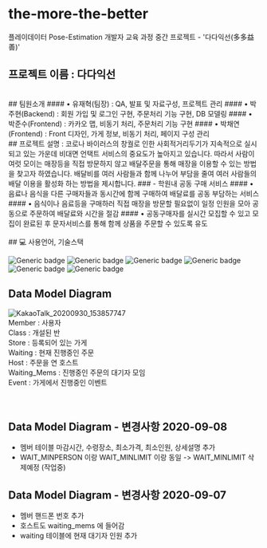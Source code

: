 

# the-more-the-better
플레이데이터 Pose-Estimation 개발자 교육 과정 중간 프로젝트 - '다다익선(多多益善)'
## 프로젝트 이름 : 다다익선 
<br>
## 팀원소개
#### • 유재혁(팀장) : QA, 발표 및 자료구성, 프로젝트 관리 
#### • 박주현(Backend) : 회원 가입 및 로그인 구현, 주문처리 기능 구현, DB 모델링
#### • 박준수(Frontend) : 카카오 맵, 비동기 처리, 주문처리 기능 구현
#### • 박채연(Frontend) : Front 디자인, 가게 정보, 비동기 처리, 페이지 구성 관리
<br>
## 프로젝트 설명 :
코로나 바이러스의 창궐로 인한 사회적거리두기가 지속적으로 실시되고 있는 가운데 비대면 언택트 서비스의 중요도가 높아지고 있습니다.
따라서 사람이 여럿 모이는 매장등을 직접 방문하지 않고 배달주문을 통해 매장을 이용할 수 있는 방법을 찾고자 하였습니다.
배달비를 여러 사람들과 함께 나누어 부담을 줄여 여러 사람들의 배달 이용을 활성화 하는 방법을 제시합니다.
### - 학원내 공동 구매 서비스
#### • 음료나 음식을 다른 구매자들과 동시간에 함께 구매하여 배달료를 공동 부담하는 서비스
#### • 음식이나 음료등을 구매하러 직접 매장을 방문할 필요없이 일정 인원을 모아 공동으로 주문하여 배달료와 시간을 절감
#### • 공동구매자를 실시간 모집할 수 있고 모집이 완료된 후 문자서비스를 통해 함께 상품을 주문할 수 있도록 유도 
<br>
<br>
## 💻 사용언어, 기술스택

![Generic badge](https://img.shields.io/badge/platform-Web-brightgreen.svg) ![Generic badge](https://img.shields.io/badge/library-vue-blue.svg) ![Generic badge](https://img.shields.io/badge/framework-spring-green.svg)
![Generic badge](https://img.shields.io/badge/database-ORACLE-yellow.svg) ![Generic badge](https://img.shields.io/badge/api-kakaomap-red,.svg) ![Generic badge](https://img.shields.io/badge/language-Java,JavaScript-important.svg)
<br>
## Data Model Diagram
![KakaoTalk_20200930_153857747](https://user-images.githubusercontent.com/68583697/94651283-2f7f0100-0333-11eb-9093-fcb7d5aafb65.png)
<br>
Member : 사용자 <br>
Class : 개설된 반 <br>
Store : 등록되어 있는 가게 <br>
Waiting : 현재 진행중인 주문 <br>
Host : 주문을 연 호스트 <br>
Waiting_Mems : 진행중인 주문의 대기자 모임 <br>
Event : 가게에서 진행중인 이벤트 <br>
<br><br>
## Data Model Diagram - 변경사항 2020-09-08
- 멤버 테이블 마감시간, 수령장소, 최소가격, 최소인원, 상세설명 추가 
- WAIT_MINPERSON 이랑 WAIT_MINLIMIT 이랑 동일 -> WAIT_MINLIMIT 삭제예정 (작업중)
## Data Model Diagram - 변경사항 2020-09-07
- 멤버 핸드폰 번호 추가
- 호스트도 waiting_mems 에 들어감
- waiting 테이블에 현재 대기자 인원 추가
